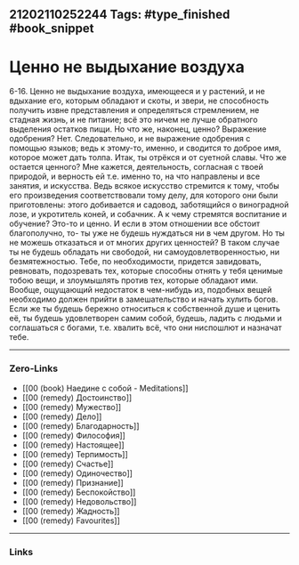 21202110252244
Tags: #type_finished #book_snippet 
---
# Ценно не выдыхание воздуха

 6-16. Ценно не выдыхание воздуха, имеющееся и у растений, и не вдыхание его, которым обладают и скоты, и звери, не способность получить извне представления и определяться стремлением, не стадная жизнь, и не питание; всё это ничем не лучше обратного выделения остатков пищи. Но что же, наконец, ценно? Выражение одобрения? Нет. Следовательно, и не выражение одобрения с помощью языков; ведь к этому-то, именно, и сводится то доброе имя, которое может дать толпа. Итак, ты отрёкся и от суетной славы. Что же остается ценного? Мне кажется, деятельность, согласная с твоей природой, и верность ей  т.е. именно то, на что направлены и все занятия, и искусства. Ведь всякое искусство стремится к тому, чтобы его произведения соответствовали тому делу, для которого они были приготовлены: этого добивается и садовод, заботящийся о виноградной лозе, и укротитель коней, и собачник. А к чему стремятся воспитание и обучение? Это-то и ценно. И если в этом отношении все обстоит благополучно, то- ты уже не будешь нуждаться ни в чем другом. Но ты не можешь отказаться и от многих других ценностей? В таком случае ты не будешь обладать ни свободой, ни самоудовлетворенностью, ни безмятежностью. Тебе, по необходимости, придется завидовать, ревновать, подозревать тех, которые способны отнять у тебя ценимые тобою вещи, и злоумышлять против тех, которые обладают ими. Вообще, ощущающий недостаток в чем-нибудь из, подобных вещей необходимо должен прийти в замешательство и начать хулить богов. Если же ты будешь бережно относиться к собственной душе и ценить её, ты будешь удовлетворен самим собой, будешь, ладить с людьми и соглашаться с богами, т.е. хвалить всё, что они ниспошлют и назначат тебе. 

---
### Zero-Links
 - [[00 (book) Наедине с собой - Meditations]]
 - [[00 (remedy) Достоинство]]
 - [[00 (remedy) Мужество]]
 - [[00 (remedy) Дело]]
 - [[00 (remedy) Благодарность]]
 - [[00 (remedy) Философия]]
 - [[00 (remedy) Настоящее]]
 - [[00 (remedy) Терпимость]]
 - [[00 (remedy) Счастье]]
 - [[00 (remedy) Одиночество]]
 - [[00 (remedy) Признание]]
 - [[00 (remedy) Беспокойство]]
 - [[00 (remedy) Недовольство]]
 - [[00 (remedy) Жадность]]
 - [[00 (remedy) Favourites]]
---
### Links
